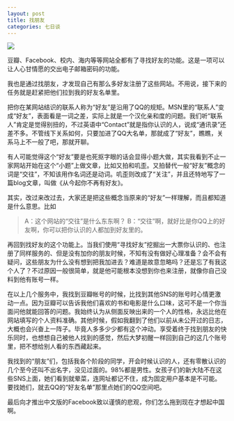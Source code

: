 ```yaml
---
layout: post
title: 找朋友
categories: 七日谈
---
```

![](https://ws1.sinaimg.cn/large/4b91f9d5gy1fvlzhej645j20zk0nqkjl.jpg)

豆瓣、Facebook、校内、海内等等网站全都有了寻找好友的功能。这是一项可以让人心甘情愿的交出电子邮箱密码的功能。

我也是通过找朋友，才发现自己有那么多好友注册了这些网站。不用说，接下来的任务就是赶紧把他们拉到我的好友名单里。

把你在某网站结识的联系人称为“好友”是沿用了QQ的规矩。MSN里的“联系人”变成“好友”，表面看是一词之差，实际上就是一个汉化亲和度的问题。我们听“联系人”肯定是觉得别扭的，不过英语中“Contact”就是指你认识的人，说成“通讯录”还差不多。不管线下关系如何，只要加进了QQ大名单，那就成了“好友”，瞧瞧，关系马上不一般了吧，那就开聊。

有人可能觉得这个“好友”要是也死抠字眼的话会显得小题大做，其实我看到不止一家网站开始在这个“小题”上做文章，比如又拍和叽歪。又拍替代一般“好友”概念的词是“交往”，不知该用作名词还是动词。叽歪则改成了“关注”，并且还特地写了一篇blog文章，叫做《从今起你不再有好友》。

其实，改过来改过去，大家还是把这些概念当原来的“好友”一样理解，而且都知道是什么意思。比如

> A：这个网站的“交往”是什么东东啊？
> B：“交往”啊，就好比是你QQ上的好友啊，你可以把你认识的人都加到好友里的。

再回到找好友的这个功能上。当我们使用“寻找好友”挖掘出一大票你认识的、也注册了同样服务的、但是没有加你的朋友时候，不知有没有做好心理准备？会不会有疑问，这些朋友为什么没有想到把我加进去？难道是故意忽略吗？还是忘了有我这个人了？不过原因一般很简单，就是他可能根本没想到你也来注册，就像你自己没料到他有账号一样。

在以上几个服务中，我找到豆瓣帐号的时候，比找到其他SNS的账号时心情更激动一点。因为豆瓣可以告诉我他们喜欢的书和电影是什么口味，这可不是一个你当面问他就能回答的问题。我始终认为从侧面反映出来的一个人的性格，永远比他在网站填写的个人资料准确。其他时候，假如我翻到了他们以前从未公开过的日志，大概也会兴奋上一阵子。毕竟人多多少少都有这个冲动。享受着终于找到朋友的快乐同时，也想想自己被他人找到的感觉，然后大梦初醒一样回到自己的这几个账号里，把不想给别人看的东西藏起来。

我找到的“朋友”们，包括我各个阶段的同学，开会时候认识的人，还有零散认识的几个至今还叫不出名字，没见过面的。98%都是男性。女孩子们的新大陆不在这些SNS上面，她们看到就晕菜，连网址都记不住，成为固定用户基本是不可能。要找她们，就去QQ的“好友名单”那里点她们的QQ空间吧。

最后向才推出中文版的Facebook致以谨慎的悲观，你们怎么拖到现在才想起中国啊。